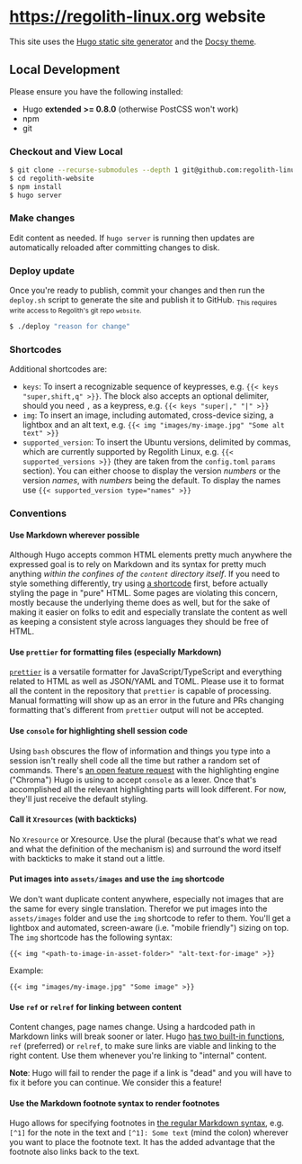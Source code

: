 # https://regolith-linux.org website

This site uses the [Hugo static site generator](https://gohugo.io/) and the [Docsy theme](https://github.com/google/docsy).

## Local Development

Please ensure you have the following installed:

- Hugo **extended** **>= 0.8.0** (otherwise PostCSS won't work)
- npm
- git

### Checkout and View Local

```bash
$ git clone --recurse-submodules --depth 1 git@github.com:regolith-linux/website.git regolith-website
$ cd regolith-website
$ npm install
$ hugo server
```

### Make changes

Edit content as needed. If `hugo server` is running then updates are automatically reloaded after committing changes to disk.

### Deploy update

Once you're ready to publish, commit your changes and then run the `deploy.sh` script to generate the site and publish it to GitHub. <sub>This requires write access to Regolith's git repo `website`.</sub>

```bash
$ ./deploy "reason for change"
```

### Shortcodes

Additional shortcodes are:

- `keys`: To insert a recognizable sequence of keypresses, e.g. `{{< keys "super,shift,q" >}}`. The block also accepts an optional delimiter, should you need `,` as a keypress, e.g. `{{< keys "super|," "|" >}}`
- `img`: To insert an image, including automated, cross-device sizing, a lightbox and an alt text, e.g. `{{< img "images/my-image.jpg" "Some alt text" >}}`
- `supported_version`: To insert the Ubuntu versions, delimited by commas, which are currently supported by Regolith Linux, e.g. `{{< supported_versions >}}` (they are taken from the `config.toml` `params` section). You can either choose to display the version _numbers_ or the version _names_, with _numbers_ being the default. To display the names use `{{< supported_version type="names" >}}`

### Conventions

#### Use Markdown wherever possible

Although Hugo accepts common HTML elements pretty much anywhere the expressed goal is to rely on Markdown and its syntax for pretty much anything _within the confines of the `content` directory itself_. If you need to style something differently, try using [a shortcode](https://gohugo.io/templates/shortcode-templates/) first, before actually styling the page in "pure" HTML. Some pages are violating this concern, mostly because the underlying theme does as well, but for the sake of making it easier on folks to edit and especially translate the content as well as keeping a consistent style across languages they should be free of HTML.

#### Use `prettier` for formatting files (especially Markdown)

[`prettier`](https://www.npmjs.com/package/prettier) is a versatile formatter for JavaScript/TypeScript and everything related to HTML as well as JSON/YAML and TOML. Please use it to format all the content in the repository that `prettier` is capable of processing. Manual formatting will show up as an error in the future and PRs changing formatting that's different from `prettier` output will not be accepted.

#### Use `console` for highlighting shell session code

Using `bash` obscures the flow of information and things you type into a session isn't really shell code all the time but rather a random set of commands. There's [an open feature request](https://github.com/alecthomas/chroma/issues/137) with the highlighting engine ("Chroma") Hugo is using to accept `console` as a lexer. Once that's accomplished all the relevant highlighting parts will look different. For now, they'll just receive the default styling.

#### Call it `Xresources` (with backticks)

No `Xresource` or Xresource. Use the plural (because that's what we read and what the definition of the mechanism is) and surround the word itself with backticks to make it stand out a little.

#### Put images into `assets/images` and use the `img` shortcode

We don't want duplicate content anywhere, especially not images that are the same for every single translation. Therefor we put images into the `assets/images` folder and use the `img` shortcode to refer to them. You'll get a lightbox and automated, screen-aware (i.e. "mobile friendly") sizing on top. The `img` shortcode has the following syntax:

```go-html-template
{{< img "<path-to-image-in-asset-folder>" "alt-text-for-image" >}}
```

Example:

```go-html-template
{{< img "images/my-image.jpg" "Some image" >}}
```

#### Use `ref` or `relref` for linking between content

Content changes, page names change. Using a hardcoded path in Markdown links will break sooner or later. Hugo [has two built-in functions](https://gohugo.io/content-management/cross-references/), `ref` (preferred) or `relref`, to make sure links are viable and linking to the right content. Use them whenever you're linking to "internal" content.

**Note**: Hugo will fail to render the page if a link is "dead" and you will have to fix it before you can continue. We consider this a feature!

#### Use the Markdown footnote syntax to render footnotes

Hugo allows for specifying footnotes in [the regular Markdown syntax](https://michelf.ca/projects/php-markdown/extra/#footnotes), e.g. `[^1]` for the note in the text and `[^1]: Some text` (mind the colon) wherever you want to place the footnote text. It has the added advantage that the footnote also links back to the text.
